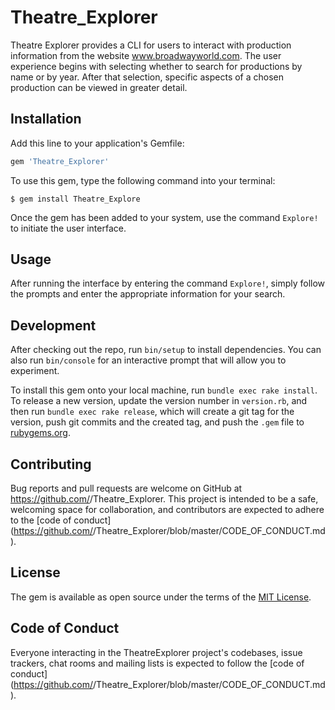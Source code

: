 # Theatre_Explorer

Theatre Explorer provides a CLI for users to interact with production information from the website www.broadwayworld.com.  The user experience begins with selecting whether to search for productions by name or by year.  After that selection, specific aspects of a chosen production can be viewed in greater detail.

## Installation

Add this line to your application's Gemfile:

```ruby
gem 'Theatre_Explorer'
```
To use this gem, type the following command into your terminal:

    $ gem install Theatre_Explore

Once the gem has been added to your system, use the command `Explore!` to initiate the user interface.

## Usage

After running the interface by entering the command `Explore!`, simply follow the prompts and enter the appropriate information for your search.

## Development

After checking out the repo, run `bin/setup` to install dependencies. You can also run `bin/console` for an interactive prompt that will allow you to experiment.

To install this gem onto your local machine, run `bundle exec rake install`. To release a new version, update the version number in `version.rb`, and then run `bundle exec rake release`, which will create a git tag for the version, push git commits and the created tag, and push the `.gem` file to [rubygems.org](https://rubygems.org).

## Contributing

Bug reports and pull requests are welcome on GitHub at https://github.com/<github username>/Theatre_Explorer. This project is intended to be a safe, welcoming space for collaboration, and contributors are expected to adhere to the [code of conduct](https://github.com/<github username>/Theatre_Explorer/blob/master/CODE_OF_CONDUCT.md).

## License

The gem is available as open source under the terms of the [MIT License](https://opensource.org/licenses/MIT).

## Code of Conduct

Everyone interacting in the TheatreExplorer project's codebases, issue trackers, chat rooms and mailing lists is expected to follow the [code of conduct](https://github.com/<github username>/Theatre_Explorer/blob/master/CODE_OF_CONDUCT.md).
